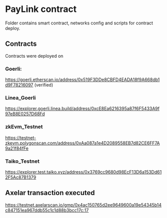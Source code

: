 # PayLink contract
Folder contains smart contract, networks config and scripts for contract deploy.

## Contracts  
Contracts were deployed on 

### Goerli:
https://goerli.etherscan.io/address/0x519F3DDe8CBFD4EADA18f9A668db1d9F78216097
(verified)
### Linea_Goerli
https://explorer.goerli.linea.build/address/0xcE8Ea6216395a87f6F5433A9f97eB8E0257D68Fd
### zkEvm_Testnet
https://testnet-zkevm.polygonscan.com/address/0xAa087a1e4D2089558EB7d82CE6FF7A9a21f84fFe

### Taiko_Testnet
https://explorer.test.taiko.xyz/address/0x3769cc9680d98EcF13D6a153Dd612F5Ac87B1379

## Axelar transaction executed
https://testnet.axelarscan.io/gmp/0x4ac150765d2ee9649600a19e54345b14c847151ea967ddb55c1c1d88b3bcc17c:17